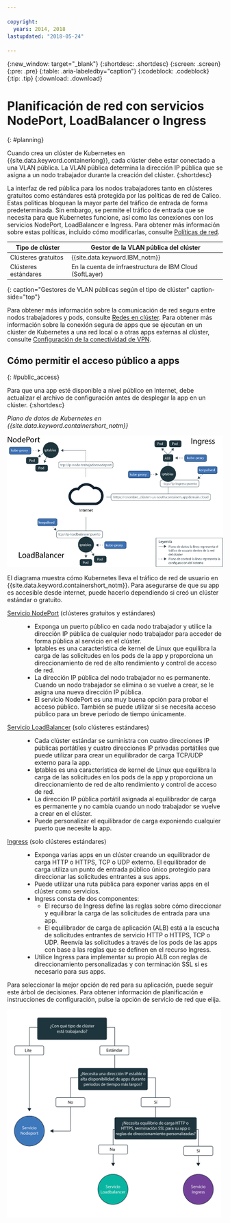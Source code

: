 ```yaml
---

copyright:
  years: 2014, 2018
lastupdated: "2018-05-24"

---
```


{:new_window: target="_blank"}
{:shortdesc: .shortdesc}
{:screen: .screen}
{:pre: .pre}
{:table: .aria-labeledby="caption"}
{:codeblock: .codeblock}
{:tip: .tip}
{:download: .download}



# Planificación de red con servicios NodePort, LoadBalancer o Ingress
{: #planning}

Cuando crea un clúster de Kubernetes en {{site.data.keyword.containerlong}}, cada clúster debe estar conectado a una VLAN pública. La VLAN pública determina la dirección IP pública que se asigna a un nodo trabajador durante la creación del clúster.
{:shortdesc}

La interfaz de red pública para los nodos trabajadores tanto en clústeres gratuitos como estándares está protegida por las políticas de red de Calico. Estas políticas bloquean la mayor parte del tráfico de entrada de forma predeterminada. Sin embargo, se permite el tráfico de entrada que se necesita para que Kubernetes funcione, así como las conexiones con los servicios NodePort, LoadBalancer e Ingress. Para obtener más información sobre estas políticas, incluido cómo modificarlas, consulte [Políticas de red](cs_network_policy.html#network_policies).

|Tipo de clúster|Gestor de la VLAN pública del clúster|
|------------|------------------------------------------|
|Clústeres gratuitos|{{site.data.keyword.IBM_notm}}|
|Clústeres estándares|En la cuenta de infraestructura de IBM Cloud (SoftLayer)|
{: caption="Gestores de VLAN públicas según el tipo de clúster" caption-side="top"}

Para obtener más información sobre la comunicación de red segura entre nodos trabajadores y pods, consulte [Redes en clúster](cs_secure.html#in_cluster_network). Para obtener más información sobre la conexión segura de apps que se ejecutan en un clúster de Kubernetes a una red local o a otras apps externas al clúster, consulte [Configuración de la conectividad de VPN](cs_vpn.html).

## Cómo permitir el acceso público a apps
{: #public_access}

Para que una app esté disponible a nivel público en Internet, debe actualizar el archivo de configuración antes de desplegar la app en un clúster.
{:shortdesc}

*Plano de datos de Kubernetes en {{site.data.keyword.containershort_notm}}*

![{{site.data.keyword.containerlong_notm}} Arquitectura de Kubernetes](images/networking.png)

El diagrama muestra cómo Kubernetes lleva el tráfico de red de usuario en {{site.data.keyword.containershort_notm}}. Para asegurarse de que su app es accesible desde internet, puede hacerlo dependiendo si creó un clúster estándar o gratuito.

<dl>
<dt><a href="cs_nodeport.html#planning" target="_blank">Servicio NodePort</a> (clústeres gratuitos y estándares)</dt>
<dd>
 <ul>
  <li>Exponga un puerto público en cada nodo trabajador y utilice la dirección IP pública de cualquier nodo trabajador para acceder de forma pública al servicio en el clúster.</li>
  <li>Iptables es una característica de kernel de Linux que equilibra la carga de las solicitudes en los pods de la app y proporciona un direccionamiento de red de alto rendimiento y control de acceso de red.</li>
  <li>La dirección IP pública del nodo trabajador no es permanente. Cuando un nodo trabajador se elimina o se vuelve a crear, se le asigna una nueva dirección IP pública.</li>
  <li>El servicio NodePort es una muy buena opción para probar el acceso público. También se puede utilizar si se necesita acceso público para un breve periodo de tiempo únicamente.</li>
 </ul>
</dd>
<dt><a href="cs_loadbalancer.html#planning" target="_blank">Servicio LoadBalancer</a> (solo clústeres estándares)</dt>
<dd>
 <ul>
  <li>Cada clúster estándar se suministra con cuatro direcciones IP públicas portátiles y cuatro direcciones IP privadas portátiles que puede utilizar para crear un equilibrador de carga TCP/UDP externo para la app.</li>
  <li>Iptables es una característica de kernel de Linux que equilibra la carga de las solicitudes en los pods de la app y proporciona un direccionamiento de red de alto rendimiento y control de acceso de red.</li>
  <li>La dirección IP pública portátil asignada al equilibrador de carga es permanente y no cambia cuando un nodo trabajador se vuelve a crear en el clúster.</li>
  <li>Puede personalizar el equilibrador de carga exponiendo cualquier puerto que necesite la app.</li></ul>
</dd>
<dt><a href="cs_ingress.html#planning" target="_blank">Ingress</a> (solo clústeres estándares)</dt>
<dd>
 <ul>
  <li>Exponga varias apps en un clúster creando un equilibrador de carga HTTP o HTTPS, TCP o UDP externo. El equilibrador de carga utiliza un punto de entrada público único protegido para direccionar las solicitudes entrantes a sus apps.</li>
  <li>Puede utilizar una ruta pública para exponer varias apps en el clúster como servicios.</li>
  <li>Ingress consta de dos componentes:
   <ul>
    <li>El recurso de Ingress define las reglas sobre cómo direccionar y equilibrar la carga de las solicitudes de entrada para una app.</li>
    <li>El equilibrador de carga de aplicación (ALB) está a la escucha de solicitudes entrantes de servicio HTTP o HTTPS, TCP o UDP. Reenvía las solicitudes a través de los pods de las apps con base a las reglas que se definen en el recurso Ingress.</li>
   </ul>
  <li>Utilice Ingress para implementar su propio ALB con reglas de direccionamiento personalizadas y con terminación SSL si es necesario para sus apps.</li>
 </ul>
</dd></dl>

Para seleccionar la mejor opción de red para su aplicación, puede seguir este árbol de decisiones. Para obtener información de planificación e instrucciones de configuración, pulse la opción de servicio de red que elija.

<img usemap="#networking_map" border="0" class="image" src="images/networkingdt.png" width="500px" alt="Esta imagen le guía para elegir la mejor opción de red para la aplicación. Si esta imagen no se muestra, la información puede encontrarse en la documentación." style="width:500px;" />
<map name="networking_map" id="networking_map">
<area href="/docs/containers/cs_nodeport.html" alt="Servicio NodePort" shape="circle" coords="52, 283, 45"/>
<area href="/docs/containers/cs_loadbalancer.html" alt="servicio LoadBalancer" shape="circle" coords="247, 419, 44"/>
<area href="/docs/containers/cs_ingress.html" alt="Servicio Ingress" shape="circle" coords="445, 420, 45"/>
</map>
